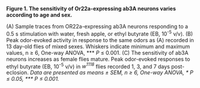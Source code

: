**Figure 1. The sensitivity of Or22a-expressing ab3A neurons varies according to age and sex.**

(A) Sample traces from OR22a-expressing ab3A neurons responding to a 0.5 s stimulation with water, fresh apple, or ethyl butyrate (EB, 10<sup>-5</sup> v/v).
(B) Peak odor-evoked activity in response to the same odors as (A) recorded in 13 day-old flies of mixed sexes.
Whiskers indicate minimum and maximum values, n ≥ 6, One-way ANOVA, \*\*\* _P_ ≤ 0.001.
(C) The sensitivity of ab3A neurons increases as female flies mature.
Peak odor-evoked responses to ethyl butyrate (EB, 10<sup>-5</sup> v/v) in _w<sup>1118</sup>_ flies recorded 1, 3, and 7 days post-eclosion.
_Data are presented as means ± SEM, n ≥ 6, One-way ANOVA, \* _P_ ≤ 0.05, \*\*\* _P_ ≤ 0.001._